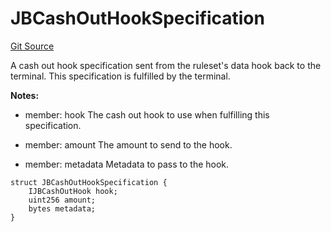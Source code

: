 # JBCashOutHookSpecification
[Git Source](https://github.com/Bananapus/nana-core/blob/1fb5688d98a7c6e49f86f6a7e868a61ef4c2409a/src/structs/JBCashOutHookSpecification.sol)

A cash out hook specification sent from the ruleset's data hook back to the terminal. This specification is
fulfilled by the terminal.

**Notes:**
- member: hook The cash out hook to use when fulfilling this specification.

- member: amount The amount to send to the hook.

- member: metadata Metadata to pass to the hook.


```solidity
struct JBCashOutHookSpecification {
    IJBCashOutHook hook;
    uint256 amount;
    bytes metadata;
}
```

